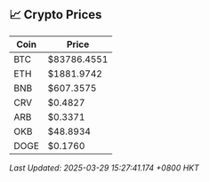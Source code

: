 ## 📈 Crypto Prices

| Coin | Price |
| ---- | ----- |
| BTC | $83786.4551 |
| ETH | $1881.9742 |
| BNB | $607.3575 |
| CRV | $0.4827 |
| ARB | $0.3371 |
| OKB | $48.8934 |
| DOGE | $0.1760 |

_Last Updated: 2025-03-29 15:27:41.174 +0800 HKT_
